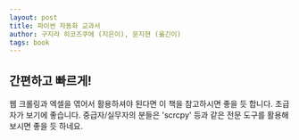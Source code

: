 ```yaml
---
layout: post
title: 파이썬 자동화 교과서
author: 구지라 히코즈쿠에 (지은이), 문지현 (옮긴이)
tags: book
---
```


## 간편하고 빠르게!

웹 크롤링과 엑셀을 엮어서 활용하셔야 된다면 이 책을 참고하시면 좋을 듯 합니다. 초급자가 보기에 좋습니다. 중급자/실무자의 분들은 'scrcpy' 등과 같은 전문 도구를 활용해보시면 좋을 듯 하네요.
